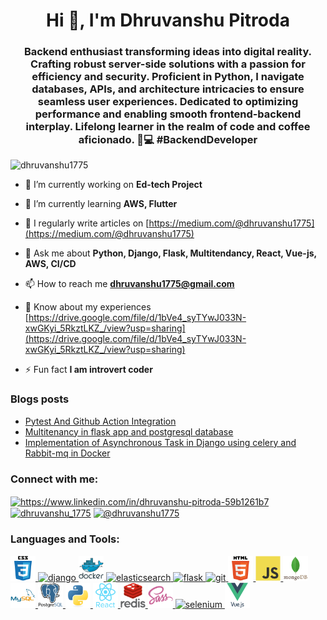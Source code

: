 <h1 align="center">Hi 👋, I'm Dhruvanshu Pitroda</h1>
<h3 align="center">Backend enthusiast transforming ideas into digital reality. Crafting robust server-side solutions with a passion for efficiency and security. Proficient in Python, I navigate databases, APIs, and architecture intricacies to ensure seamless user experiences. Dedicated to optimizing performance and enabling smooth frontend-backend interplay. Lifelong learner in the realm of code and coffee aficionado. 🚀💻 #BackendDeveloper </h3>

<p align="left"> <img src="https://komarev.com/ghpvc/?username=dhruvanshu1775&label=Profile%20views&color=0e75b6&style=flat" alt="dhruvanshu1775" /> </p>

- 🔭 I’m currently working on **Ed-tech Project**

- 🌱 I’m currently learning **AWS, Flutter**

- 📝 I regularly write articles on [https://medium.com/@dhruvanshu1775](https://medium.com/@dhruvanshu1775)

- 💬 Ask me about **Python, Django, Flask, Multitendancy, React, Vue-js, AWS, CI/CD**

- 📫 How to reach me **dhruvanshu1775@gmail.com**

- 📄 Know about my experiences [https://drive.google.com/file/d/1bVe4_syTYwJ033N-xwGKyi_5RkztLKZ_/view?usp=sharing](https://drive.google.com/file/d/1bVe4_syTYwJ033N-xwGKyi_5RkztLKZ_/view?usp=sharing)

- ⚡ Fun fact **I am introvert coder**

### Blogs posts
<!-- BLOG-POST-LIST:START -->
- [Pytest And Github Action Integration](https://dhruvanshu1775.medium.com/pytest-and-github-action-integration-e35b3d8aff1d?source=rss-c2218f4f20cb------2)
- [Multitenancy in flask app and postgresql database](https://dhruvanshu1775.medium.com/multitenancy-in-flask-app-and-postgresql-database-c0117b1179c5?source=rss-c2218f4f20cb------2)
- [Implementation of Asynchronous Task in Django using celery and Rabbit-mq in Docker](https://dhruvanshu1775.medium.com/implementation-of-asynchronous-task-in-django-using-celery-and-rabbit-mq-in-docker-e98f7298172d?source=rss-c2218f4f20cb------2)
<!-- BLOG-POST-LIST:END -->

<h3 align="left">Connect with me:</h3>
<p align="left">
<a href="https://linkedin.com/in/https://www.linkedin.com/in/dhruvanshu-pitroda-59b1261b7" target="blank"><img align="center" src="https://raw.githubusercontent.com/rahuldkjain/github-profile-readme-generator/master/src/images/icons/Social/linked-in-alt.svg" alt="https://www.linkedin.com/in/dhruvanshu-pitroda-59b1261b7" height="30" width="40" /></a>
<a href="https://instagram.com/dhruvanshu_1775" target="blank"><img align="center" src="https://raw.githubusercontent.com/rahuldkjain/github-profile-readme-generator/master/src/images/icons/Social/instagram.svg" alt="dhruvanshu_1775" height="30" width="40" /></a>
<a href="https://medium.com/@dhruvanshu1775" target="blank"><img align="center" src="https://raw.githubusercontent.com/rahuldkjain/github-profile-readme-generator/master/src/images/icons/Social/medium.svg" alt="@dhruvanshu1775" height="30" width="40" /></a>
</p>

<h3 align="left">Languages and Tools:</h3>
<p align="left"> <a href="https://www.w3schools.com/css/" target="_blank" rel="noreferrer"> <img src="https://raw.githubusercontent.com/devicons/devicon/master/icons/css3/css3-original-wordmark.svg" alt="css3" width="40" height="40"/> </a> <a href="https://www.djangoproject.com/" target="_blank" rel="noreferrer"> <img src="https://cdn.worldvectorlogo.com/logos/django.svg" alt="django" width="40" height="40"/> </a> <a href="https://www.docker.com/" target="_blank" rel="noreferrer"> <img src="https://raw.githubusercontent.com/devicons/devicon/master/icons/docker/docker-original-wordmark.svg" alt="docker" width="40" height="40"/> </a> <a href="https://www.elastic.co" target="_blank" rel="noreferrer"> <img src="https://www.vectorlogo.zone/logos/elastic/elastic-icon.svg" alt="elasticsearch" width="40" height="40"/> </a> <a href="https://flask.palletsprojects.com/" target="_blank" rel="noreferrer"> <img src="https://www.vectorlogo.zone/logos/pocoo_flask/pocoo_flask-icon.svg" alt="flask" width="40" height="40"/> </a> <a href="https://git-scm.com/" target="_blank" rel="noreferrer"> <img src="https://www.vectorlogo.zone/logos/git-scm/git-scm-icon.svg" alt="git" width="40" height="40"/> </a> <a href="https://www.w3.org/html/" target="_blank" rel="noreferrer"> <img src="https://raw.githubusercontent.com/devicons/devicon/master/icons/html5/html5-original-wordmark.svg" alt="html5" width="40" height="40"/> </a> <a href="https://developer.mozilla.org/en-US/docs/Web/JavaScript" target="_blank" rel="noreferrer"> <img src="https://raw.githubusercontent.com/devicons/devicon/master/icons/javascript/javascript-original.svg" alt="javascript" width="40" height="40"/> </a> <a href="https://www.mongodb.com/" target="_blank" rel="noreferrer"> <img src="https://raw.githubusercontent.com/devicons/devicon/master/icons/mongodb/mongodb-original-wordmark.svg" alt="mongodb" width="40" height="40"/> </a> <a href="https://www.mysql.com/" target="_blank" rel="noreferrer"> <img src="https://raw.githubusercontent.com/devicons/devicon/master/icons/mysql/mysql-original-wordmark.svg" alt="mysql" width="40" height="40"/> </a> <a href="https://www.postgresql.org" target="_blank" rel="noreferrer"> <img src="https://raw.githubusercontent.com/devicons/devicon/master/icons/postgresql/postgresql-original-wordmark.svg" alt="postgresql" width="40" height="40"/> </a> <a href="https://www.python.org" target="_blank" rel="noreferrer"> <img src="https://raw.githubusercontent.com/devicons/devicon/master/icons/python/python-original.svg" alt="python" width="40" height="40"/> </a> <a href="https://reactjs.org/" target="_blank" rel="noreferrer"> <img src="https://raw.githubusercontent.com/devicons/devicon/master/icons/react/react-original-wordmark.svg" alt="react" width="40" height="40"/> </a> <a href="https://redis.io" target="_blank" rel="noreferrer"> <img src="https://raw.githubusercontent.com/devicons/devicon/master/icons/redis/redis-original-wordmark.svg" alt="redis" width="40" height="40"/> </a> <a href="https://sass-lang.com" target="_blank" rel="noreferrer"> <img src="https://raw.githubusercontent.com/devicons/devicon/master/icons/sass/sass-original.svg" alt="sass" width="40" height="40"/> </a> <a href="https://www.selenium.dev" target="_blank" rel="noreferrer"> <img src="https://raw.githubusercontent.com/detain/svg-logos/780f25886640cef088af994181646db2f6b1a3f8/svg/selenium-logo.svg" alt="selenium" width="40" height="40"/> </a> <a href="https://vuejs.org/" target="_blank" rel="noreferrer"> <img src="https://raw.githubusercontent.com/devicons/devicon/master/icons/vuejs/vuejs-original-wordmark.svg" alt="vuejs" width="40" height="40"/> </a> </p>
